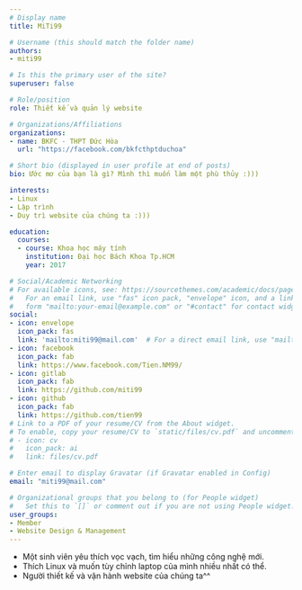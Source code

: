 ```yaml
---
# Display name
title: MiTi99

# Username (this should match the folder name)
authors:
- miti99

# Is this the primary user of the site?
superuser: false

# Role/position
role: Thiết kế và quản lý website

# Organizations/Affiliations
organizations:
- name: BKFC - THPT Đức Hòa
  url: "https://facebook.com/bkfcthptduchoa"

# Short bio (displayed in user profile at end of posts)
bio: Ước mơ của bạn là gì? Mình thì muốn làm một phù thủy :)))

interests:
- Linux
- Lập trình
- Duy trì website của chúng ta :)))

education:
  courses:
  - course: Khoa học máy tính
    institution: Đại học Bách Khoa Tp.HCM
    year: 2017

# Social/Academic Networking
# For available icons, see: https://sourcethemes.com/academic/docs/page-builder/#icons
#   For an email link, use "fas" icon pack, "envelope" icon, and a link in the
#   form "mailto:your-email@example.com" or "#contact" for contact widget.
social:
- icon: envelope
  icon_pack: fas
  link: 'mailto:miti99@mail.com'  # For a direct email link, use "mailto:test@example.org".
- icon: facebook
  icon_pack: fab
  link: https://www.facebook.com/Tien.NM99/
- icon: gitlab
  icon_pack: fab
  link: https://github.com/miti99
- icon: github
  icon_pack: fab
  link: https://github.com/tien99
# Link to a PDF of your resume/CV from the About widget.
# To enable, copy your resume/CV to `static/files/cv.pdf` and uncomment the lines below.
# - icon: cv
#   icon_pack: ai
#   link: files/cv.pdf

# Enter email to display Gravatar (if Gravatar enabled in Config)
email: "miti99@mail.com"

# Organizational groups that you belong to (for People widget)
#   Set this to `[]` or comment out if you are not using People widget.
user_groups:
- Member
- Website Design & Management
---
```


- Một sinh viên yêu thích vọc vạch, tìm hiểu những công nghệ mới.
- Thích Linux và muốn tùy chỉnh laptop của mình nhiều nhất có thể.
- Người thiết kế và vận hành website của chúng ta^^
